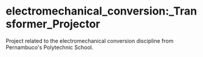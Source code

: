 # electromechanical_conversion:_Transformer_Projector

Project related to the electromechanical conversion discipline from Pernambuco's Polytechnic School.

